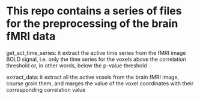 # This repo contains a series of files for the preprocessing of the brain fMRI data

get_act_time_series: it extract the active time series from the fMRI image BOLD signal, i.e. only the time series for the voxels above the correlation threshold or, in other words, below the p-value threshold

extract_data: it extract all the active voxels from the brain fMRI image, course grain them, and marges the value of the voxel coordinates with their corresponding correlation value
